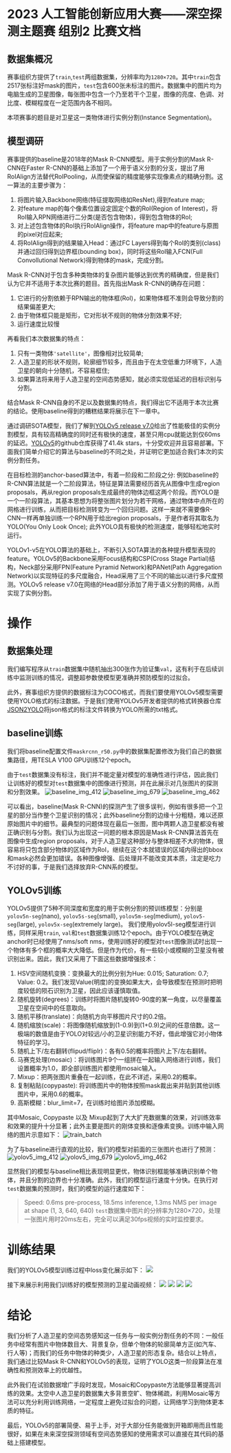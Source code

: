 # 2023 人工智能创新应用大赛——深空探测主题赛 组别2 比赛文档

## 数据集概况
赛事组织方提供了`train`,`test`两组数据集，分辨率均为`1280×720`。其中`train`包含2517张标注好mask的图片，`test`包含600张未标注的图片。数据集中的图片均为电脑生成的卫星图像，每张图中包含一个乃至若干个卫星，图像的亮度、色调、对比度、模糊程度在一定范围内各不相同。

本项赛事的题目是对卫星这一类物体进行实例分割(Instance Segmentation)。

## 模型调研
赛事提供的baseline是2018年的Mask R-CNN模型。用于实例分割的Mask R-CNN在Faster R-CNN的基础上添加了一个用于语义分割的分支，提出了用RoIAlign方法替代RoIPooling，从而使保留的精度能够实现像素点的精确分割。这一算法的主要步骤为：
1. 将图片输入Backbone网络(特征提取网络如ResNet),得到feature map;
2. 对feature map的每个像素位置设定固定个数的RoI(Region of Interest)，将RoI输入RPN网络进行二分类(是否包含物体)，得到包含物体的RoI;
3. 对上述包含物体的RoI执行RoIAlign操作，将feature map中的feature与原图的pixel对应起来;
4. 将RoIAlign得到的结果输入Head：通过FC Layers得到每个RoI的类别(class)并通过回归得到边界框(bounding box)，同时将这些RoI输入FCN(Full Convollutional Network)得到物体的mask，完成分割。

Mask R-CNN对于包含多种类物体的复杂图片能够达到优秀的精确度，但是我们认为它并不适用于本次比赛的题目。首先指出Mask R-CNN的确存在问题：
1. 它进行的分割依赖于RPN输出的物体框(RoI)，如果物体框不准则会导致分割的结果偏差更大;
2. 由于物体框只能是矩形，它对形状不规则的物体分割效果不好;
3. 运行速度比较慢

再看我们本次数据集的特点：
1. 只有一类物体`'satellite'`，图像相对比较简单;
2. 人造卫星的形状不规则，轮廓细节较多，而且由于在太空低重力环境下，人造卫星的朝向十分随机，不容易框住;
3. 如果算法将来用于人造卫星的空间态势感知，就必须实现低延迟的目标识别与分割。

结合Mask R-CNN自身的不足以及数据集的特点，我们得出它不适用于本次比赛的结论。使用baseline得到的糟糕结果将展示在下一章中。

通过调研SOTA模型，我们了解到[YOLOv5 release v7.0](https://github.com/ultralytics/yolov5/releases/v7.0)给出了性能极佳的实例分割模型，具有较高精确度的同时还有极快的速度，甚至只用cpu就能达到仅60ms的延迟。[YOLOv5](https://github.com/ultralytics/yolov5)的github仓库获得了41.4k stars，十分受欢迎并且容易部署。下面我们简单介绍它的算法与baseline的不同之处，并证明它更加适合我们本次的实例分割任务。

在目标检测的anchor-based算法中，有着一阶段和二阶段之分: 例如baseline的R-CNN算法就是一个二阶段算法，特征是算法需要经历首先从图像中生成region proposals，再从region proposals生成最终的物体边框这两个阶段。而YOLO是一个一阶段算法，其基本思想为将整张图片划分为若干网格，通过物体中点所在的网格进行训练，从而把目标检测转变为一个回归问题。这样一来就不需要像R-CNN一样再单独训练一个RPN用于给出region proposals，于是作者将其取名为YOLO(You Only Look Once); 此外YOLO具有极快的检测速度，能够轻松地实时运行。

YOLOv1-v5在YOLO算法的基础上，不断引入SOTA算法的各种提升模型表现的feature。YOLOv5的Backbone采用Focus结构和CSP(Cross Stage Partial)结构，Neck部分采用FPN(Feature Pyramid Network)和PANet(Path Aggregation Network)以实现特征的多尺度融合，Head采用了三个不同的输出以进行多尺度预测。YOLOv5 release v7.0在网络的Head部分添加了用于语义分割的网络，从而实现了实例分割。

# 操作

## 数据集处理

我们编写程序从`train`数据集中随机抽出300张作为验证集`val`，这有利于在后续训练中监测训练的情况，调整超参数使模型更准确并预防模型的过拟合。

此外，赛事组织方提供的数据标注为COCO格式，而我们要使用YOLOv5模型需要使用YOLO格式的标注数据。于是我们使用YOLOv5开发者提供的格式转换器仓库[JSON2YOLO](https://github.com/ultralytics/JSON2YOLO)将json格式的标注文件转换为YOLO所需的txt格式。

## baseline训练
我们将baseline配置文件`maskrcnn_r50.py`中的数据集配置修改为我们自己的数据集路径，用TESLA V100 GPU训练12个epoch。

由于`test`数据集没有标注，我们并不能定量对模型的准确性进行评估，因此我们让训练好的模型对`test`数据集中的图像进行预测，并在此展示对几张图片的探测和分割效果。
![baseline_img_412](baseline/img_resize_412.png)
![baseline_img_679](baseline/img_resize_679.png)
![baseline_img_462](baseline/img_resize_462.png)

可以看出，baseline(Mask R-CNN)的探测产生了很多误判，例如有很多把一个卫星的部分当作整个卫星识别的情况；此外baseline分割的边缘十分粗糙，难以还原原始图片中的细节。最典型的问题体现在最后一张图，图中两颗人造卫星都没有被正确识别与分割。我们认为出现这一问题的根本原因是Mask R-CNN算法首先在图像中生成region proposals，对于人造卫星这种部分与整体相差不大的物体，很容易将只包含部分物体的区域作为RoI，继续在这个本就错误的区域内得出的bbox和mask必然会更加错误。各种图像增强、后处理并不能改变其本质，注定是吃力不讨好的事，于是我们选择放弃R-CNN系的模型。

## YOLOv5训练
YOLOv5提供了5种不同深度和宽度的用于实例分割的预训练模型：分别是`yolov5n-seg`(nano), `yolov5s-seg`(small), `yolov5m-seg`(medium), `yolov5-seg`(large), `yolov5x-seg`(extremely large)。 我们使用yolov5l-seg模型进行训练，同样采用`train`, `val`和`test`数据集训练12个epoch。由于YOLO模型在确定anchor时已经使用了nms/soft nms，使用训练好的模型对`test`图像测试时出现一个物体有多个框的概率大大降低。但是作为代价，有一些较小或模糊的卫星没有被识别出来。因此，我们又采用了下面这些数据增强技术：

1. HSV空间随机变换：变换最大的比例分别为Hue: 0.015; Saturation: 0.7; Value: 0.2。我们发现Value(明度)的变换如果太大，会导致模型在预测时把明度较低的陨石识别为卫星，因此应该谨慎取值。
2. 随机旋转(degrees)：训练时将图片随机旋转0-90度的某一角度，以尽量覆盖卫星在空间中的任意取向。
3. 随机平移(translate)：向随机方向平移图片尺寸的0.2倍。
4. 随机缩放(scale)：将图像随机缩放到(1-0.9)到(1+0.9)之间的任意倍数。这一极端的数值是由于YOLO对较远/小的卫星识别能力不好，借此增强它对小物体特征的学习。
5. 随机上下/左右翻转(flipud/fliplr)：各有0.5的概率将图片上下/左右翻转。
6. 马赛克处理(mosaic)：将训练图片9个一组拼在一起输入网络进行训练，我们设置概率为1.0，即全部训练图片都使用mosaic输入。
7. Mixup：把两张图片重叠在一起训练，在此不详述，采用0.2的概率。
8. 复制粘贴(copypaste): 将训练图片中的物体按照mask裁出来并贴到其他训练图片中，采用0.6的概率。
9. 高斯模糊：blur_limit=7，在训练时给图片添加模糊。

其中Mosaic, Copypaste 以及 Mixup起到了大大扩充数据集的效果，对训练效率和效果的提升十分显著；此外主要是图片的刚体变换和逐像素变换。训练中输入网络的图片示意如下：
![train_batch](yolov5/train_batch1.jpg)

为了与baseline进行直观的比较，我们的模型对前面的三张图片也进行了预测：
![yolov5_img_412](yolov5/img_resize_412.png)
![yolov5_img_679](yolov5/img_resize_679.png)
![yolov5_img_462](yolov5/img_resize_462.png)

显然我们的模型与baseline相比表现明显更优，物体识别框能够准确识别单个物体，并且分割的边界也十分准确。此外，我们的模型运行速度十分快。在执行对`test`数据集的预测时，我们的模型的运行速度如下：
> Speed: 0.6ms pre-process, 18.5ms inference, 1.3ms NMS per image at shape (1, 3, 640, 640)
`test`数据集中图片的分辨率为1280×720，处理一张图片用时20ms左右，完全可以满足30fps视频的实时监控要求。

# 训练结果
我们的YOLOv5模型训练过程中loss变化展示如下：
![](yolov5/results.png)

接下来展示利用我们训练好的模型预测的卫星动画视频：
![](videos/1.gif)
![](videos/2.gif)
![](videos/3.gif)
![](videos/4.gif)

# 结论
我们分析了人造卫星的空间态势感知这一任务与一般实例分割任务的不同：一般任务中经常有图片中物体数目大、背景复杂，但单个物体的轮廓简单方正(如汽车、行人等)；而我们的任务中物体的种类少，人造卫星的形态复杂。结合以上特点，我们通过比较Mask R-CNN和YOLOv5的表现，证明了YOLO这类一阶段算法在准确性和预测效率上的优越性。

此外我们在试验数据增广手段时发现，Mosaic和Copypaste方法能够显著提高训练的效果。太空中人造卫星的数据集大多背景空旷、物体稀疏，利用Mosaic等方法可以充分利用训练网络，一定程度上避免过拟合的问题，让网络学习到物体更本质的特征。

最后，YOLOv5的部署简便、易于上手，对于大部分任务能做到开箱即用而且性能很好，如果在未来深空探测领域有空间态势感知的使用需求可以直接在其代码的基础上搭建模型。